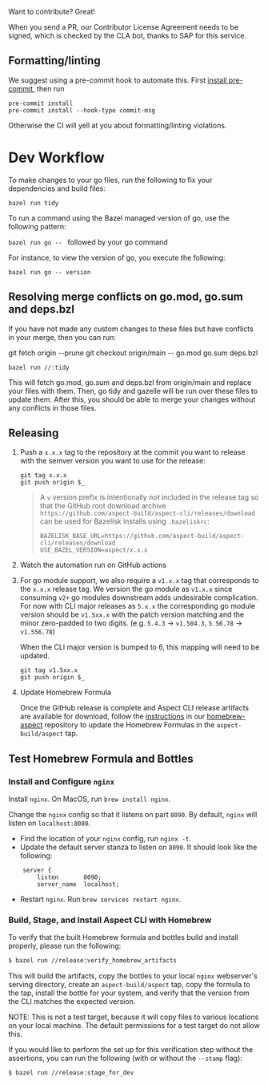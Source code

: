 Want to contribute? Great!

When you send a PR, our Contributor License Agreement needs to be signed, which is checked by the
CLA bot, thanks to SAP for this service.

## Formatting/linting

We suggest using a pre-commit hook to automate this. First
[install pre-commit](https://pre-commit.com/#installation), then run

```shell
pre-commit install
pre-commit install --hook-type commit-msg
```

Otherwise the CI will yell at you about formatting/linting violations.

# Dev Workflow

To make changes to your go files, run the following to fix your dependencies and build files:

`bazel run tidy`

To run a command using the Bazel managed version of go, use the following pattern:

`bazel run go -- ` followed by your go command

For instance, to view the version of go, you execute the following:

`bazel run go -- version`

## Resolving merge conflicts on go.mod, go.sum and deps.bzl

If you have not made any custom changes to these files but have conflicts in your merge, then you can run:

git fetch origin --prune
git checkout origin/main -- go.mod go.sum deps.bzl

`bazel run //:tidy`

This will fetch go.mod, go.sum and deps.bzl from origin/main and replace your files with them.
Then, go tidy and gazelle will be run over these files to update them.
After this, you should be able to merge your changes without any conflicts in those files.

## Releasing

1. Push a `x.x.x` tag to the repository at the commit you want to release with the semver version
   you want to use for the release:

    ```
    git tag x.x.x
    git push origin $_
    ```

    > A `v` version prefix is intentionally _not_ included in the release tag so that the GitHub root
    > download archive `https://github.com/aspect-build/aspect-cli/releases/download` can be used for
    > Bazelisk installs using `.bazeliskrc`:
    >
    > ```
    > BAZELISK_BASE_URL=https://github.com/aspect-build/aspect-cli/releases/download
    > USE_BAZEL_VERSION=aspect/x.x.x
    > ```

2. Watch the automation run on GitHub actions

3. For go module support, we also require a `v1.x.x` tag that corresponds to the `x.x.x` release
   tag. We version the go module as `v1.x.x` since consuming `v2+` go modules downstream adds
   undesirable complication. For now with CLI major releases as `5.x.x` the corresponding go module
   version should be `v1.5xx.x` with the patch version matching and the minor zero-padded to two digits.
   (e.g. `5.4.3` -> `v1.504.3`, `5.56.78` -> `v1.556.78`)

    When the CLI major version is bumped to 6, this mapping will need to be updated.

    ```
    git tag v1.5xx.x
    git push origin $_
    ```

4. Update Homebrew Formula

    Once the GitHub release is complete and Aspect CLI release artifacts are available for download,
    follow the [instructions](https://github.com/aspect-build/homebrew-aspect#updating-formulas-to-the-latest-release)
    in our [homebrew-aspect](https://github.com/aspect-build/homebrew-aspect) repository to update the
    Homebrew Formulas in the `aspect-build/aspect` tap.

## Test Homebrew Formula and Bottles

### Install and Configure `nginx`

Install `nginx`. On MacOS, run `brew install nginx`.

Change the `nginx` config so that it listens on part `8090`. By default, `nginx` will listen on
`localhost:8080`.

-   Find the location of your `nginx` config, run `nginx -t`.
-   Update the default server stanza to listen on `8090`. It should look like the following:

```
    server {
        listen       8090;
        server_name  localhost;
```

-   Restart `nginx`. Run `brew services restart nginx`.

### Build, Stage, and Install Aspect CLI with Homebrew

To verify that the built Homebrew formula and bottles build and install properly,
please run the following:

```sh
$ bazel run //release:verify_homebrew_artifacts
```

This will build the artifacts, copy the bottles to your local `nginx` webserver's
serving directory, create an `aspect-build/aspect` tap, copy the formula to the
tap, install the bottle for your system, and verify that the version from the
CLI matches the expected version.

NOTE: This is not a test target, because it will copy files to various locations on your local
machine. The default permissions for a test target do not allow this.

If you would like to perform the set up for this verification step without the assertions, you can
run the following (with or without the `--stamp` flag):

```sh
$ bazel run //release:stage_for_dev
```
